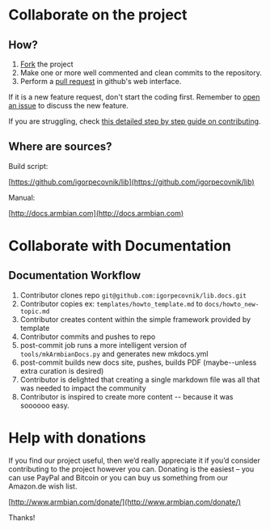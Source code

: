 # Collaborate on the project #

## How? ##

1. [Fork](https://help.github.com/articles/fork-a-repo/) the project
1. Make one or more well commented and clean commits to the repository. 
1. Perform a [pull request](https://help.github.com/articles/creating-a-pull-request/) in github's web interface.

If it is a new feature request, don't start the coding first. Remember to [open an issue](https://guides.github.com/features/issues/) to discuss the new feature.

If you are struggling, check [this detailed step by step guide on contributing](https://www.exchangecore.com/blog/contributing-concrete5-github/).

## Where are sources? ##

Build script: 

[https://github.com/igorpecovnik/lib](https://github.com/igorpecovnik/lib)

Manual:

[http://docs.armbian.com](http://docs.armbian.com)

# Collaborate with Documentation #

## Documentation Workflow ##

1. Contributor clones repo `git@github.com:igorpecovnik/lib.docs.git`
1. Contributor copies  ex: `templates/howto_template.md` to `docs/howto_new-topic.md`
1. Contributor creates content within the simple framework provided by template
1. Contributor commits and pushes to repo
1. post-commit job runs a more intelligent version of `tools/mkArmbianDocs.py` and generates new mkdocs.yml
1. post-commit builds new docs site, pushes, builds PDF (maybe--unless extra curation is desired)
1. Contributor is delighted that creating a single markdown file was all that was needed to impact the community
1. Contributor is inspired to create more content -- because it was soooooo easy.


# Help with donations #

If you find our project useful, then we’d really appreciate it if you’d consider contributing to the project however you can. Donating is the easiest – you can use PayPal and Bitcoin or you can buy us something from our Amazon.de wish list.

[http://www.armbian.com/donate/](http://www.armbian.com/donate/)

Thanks!
